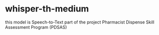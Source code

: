 # whisper-th-medium
this model is Speech-to-Text part of the project Pharmacist Dispense Skill Assessment Program (PDSAS)
